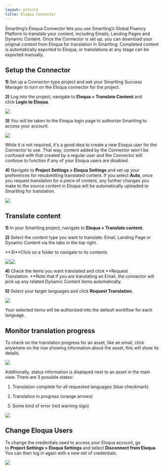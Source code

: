 ```yaml
---
layout: article
title: Eloqua Connector
---
```



Smartling’s Eloqua Connector lets you use Smartling’s Global Fluency Platform to translate your content, including Emails, Landing Pages and Dynamic Content. Once the Connector is set up, you can download your original content from Eloqua for translation in Smartling. Completed content is automatically exported to Eloqua, or translations at any stage can be exported manually.

## Setup the Connector

**1)** Set up a Connector-type project and ask your Smartling Success Manager to turn on the Eloqua connector for the project.

**2)** Log into the project, navigate to&nbsp;**Eloqua &gt; Translate Content** and click&nbsp;**Login to Eloqua**.

**![](/uploads/versions/smartling---translate-content--connector-project----x----1212-424x---.png)**

**3)**&nbsp;You will be taken to the Eloqua login page to authorize Smartling to access your account.

![](/uploads/versions/eloqua---customer-login---x----1490-1210x---.png)

<div class="info">While it is not required, it's a good idea to create a new Eloqua user for the Connector to use. That way, content added by the Connector won't be confused with that created by a regular user and the Connector will continue to function if any of your Eloqua users are disabled.</div>

**4)** Navigate to&nbsp;**Project Settings &gt; Eloqua Settings** and set up your preferences for resubmitting translated content. If you select&nbsp;**Auto**, once you request translation for a piece of content, any further changes you make to the source content in Eloqua will be automatically uploaded to Smartling for translation.

![](/uploads/versions/smartling---eloqua-settings--smartling---eloqua----x----1602-1126x---.png)

## Translate content

**1)** In your Smartling project, navigate to&nbsp;**Eloqua &gt; Translate content**.

**2)** Select the content type you want to translate: Email, Landing Page or Dynamic Content via the tabs in the top right.

**3)**Click on a folder to navigate to its contents&nbsp;

![](/uploads/versions/toggle-between-asset-types---x----708-287x---.png)![](/uploads/versions/folder-navigate---x----457-468x---.png)

**4)** Check the items you want translated and click&nbsp;**Request Translation.&nbsp;**Note that if you are translating an Email, the connector will pick up any related Dynamic Content items automatically.

**5)**&nbsp;Select your target languages and click&nbsp;**Request Translation**.

![](/uploads/versions/smartling---translate-content--connector-project--2---x----573-294x---.png)

Your selected items will be authorized into the default workflow for each language.

## Monitor translation progress

To check on the translation progress for an asset, like an email, click anywhere on the row showing information about the asset, this will show its details.

![](/uploads/versions/email-details---x----1143-463x---.png)

Additionally, status information is displayed next to an asset in the main view. There are 3 possible states:

1) Translation complete for all requested languages (blue checkmark)

2) Translation in progress (orange arrows)

3) Some kind of error (red warning sign)

![](/uploads/versions/status-examples---x----372-116x---.png)

## Change Eloqua Users

To change the credentials used to access your Eloqua account, go to&nbsp;**Project Settings &gt; Eloqua Settings** and select&nbsp;**Disconnect from Eloqua**. You can then log in again with a new set of credentials.

![](/uploads/versions/smartling---eloqua-settings--smartling---eloqua----x----1602-1126x---.png)